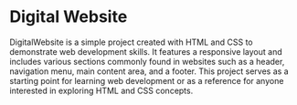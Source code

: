 # Digital Website

DigitalWebsite is a simple project created with HTML and CSS to demonstrate web development skills. It features a responsive layout and includes various sections commonly found in websites such as a header, navigation menu, main content area, and a footer. This project serves as a starting point for  learning web development or as a reference for anyone interested in exploring HTML and CSS concepts.
